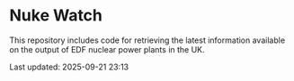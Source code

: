 # Nuke Watch

This repository includes code for retrieving the latest information available on the output of EDF nuclear power plants in the UK.

Last updated: 2025-09-21 23:13